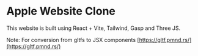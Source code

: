 # Apple Website Clone

This website is built using React + Vite, Tailwind, Gasp and Three JS.

Note: For conversion from gltfs to JSX components [https://gltf.pmnd.rs/](https://gltf.pmnd.rs/)
